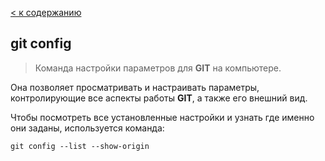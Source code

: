 [< к содержанию](./readme.md)

## **git config**

> Команда настройки параметров для **GIT** на компьютере.

Она позволяет просматривать и настраивать параметры, контролирующие все аспекты работы **GIT**, а также его внешний вид.

Чтобы посмотреть все установленные настройки и узнать где именно они заданы, используется команда:

```
git config --list --show-origin
```